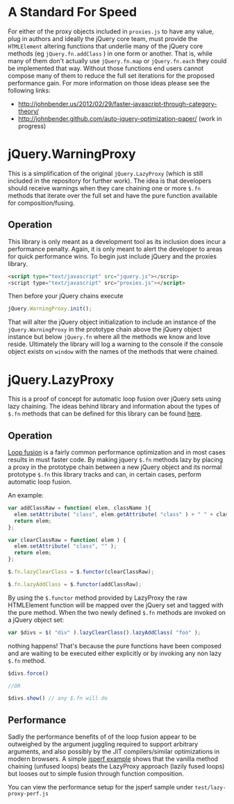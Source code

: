 # A Standard For Speed

For either of the proxy objects included in `proxies.js` to have any value, plug in authors and ideally the jQuery core team, must provide the `HTMLElement` altering functions that underlie many of the jQuery core methods (eg `jQuery.fn.addClass` ) in one form or another. That is, while many of them don't actually use `jQuery.fn.map` or `jQuery.fn.each` they could be implemented that way. Without those functions end users cannot compose many of them to reduce the full set iterations for the proposed performance gain. For more information on those ideas please see the following links:

* http://johnbender.us/2012/02/29/faster-javascript-through-category-theory/
* http://johnbender.github.com/auto-jquery-optimization-paper/ (work in progress)

# jQuery.WarningProxy

This is a simplification of the original `jQuery.LazyProxy` (which is still included in the repository for further work). The idea is that developers should receive warnings when they care chaining one or more `$.fn` methods that iterate over the full set and have the pure function available for composition/fusing.

## Operation

This library is only meant as a development tool as its inclusion does incur a performance penalty. Again, it is only meant to alert the developer to areas for quick performance wins. To begin just include jQuery and the proxies library.

```html
<script type="text/javascript" src="jquery.js"></scrip>
<script type="text/javascript" src="proxies.js"></script>
```

Then before your jQuery chains execute

```javascript
jQuery.WarningProxy.init();
```

That will alter the jQuery object initialization to include an instance of the `jQuery.WarningProxy` in the prototype chain above the jQuery object instance but below `jQuery.fn` where all the methods we know and love reside. Ultimately the library will log a warning to the console if the console object exists on `window` with the names of the methods that were chained.

# jQuery.LazyProxy

This is a proof of concept for automatic loop fusion over jQuery sets using lazy chaining. The ideas behind library and information about the types of `$.fn` methods that can be defined for this library can be found [here](http://johnbender.us/2012/02/29/faster-javascript-through-category-theory/).

## Operation

[Loop fusion](http://en.wikipedia.org/wiki/Loop_fusion) is a fairly common performance optimization and in most cases results in must faster code. By making jquery `$.fn` methods lazy by placing a proxy in the prototype chain between a new jQuery object and its normal prototype `$.fn` this library tracks and can, in certain cases, perform automatic loop fusion.

An example:

```javascript
var addClassRaw = function( elem, className ){
  elem.setAttribute( "class", elem.getAttribute( "class" ) + " " + className );
  return elem;
};

var clearClassRaw = function( elem ) {
  elem.setAttribute( "class", "" );
  return elem;
};

$.fn.lazyClearClass = $.functor(clearClassRaw);

$.fn.lazyAddClass = $.functor(addClassRaw);
```

By using the `$.functor` method provided by LazyProxy the raw HTMLElement function will be mapped over the jQuery set and tagged with the pure method. When the two newly defined `$.fn` methods are invoked on a jQuery object set:

```javascript
var $divs = $( "div" ).lazyClearClass().lazyAddClass( "foo" );
```

nothing happens! That's because the pure functions have been composed and are waiting to be executed either explicitly or by invoking any non lazy `$.fn` method.

```javascript
$divs.force()

//OR

$divs.show() // any $.fn will do
```

## Performance

Sadly the performance benefits of of the loop fusion appear to be outweighed by the argument juggling required to support arbitrary arguments, and also possibly by the JIT compilers/similar optimizations in modern browsers. A simple [jsperf example](http://jsperf.com/lazy-loop-fusion-vs-traditional-method-chaning/4) shows that the vanilla method chaining (unfused loops) beats the LazyProxy approach (lazily fused loops) but looses out to simple fusion through function composition.

You can view the performance setup for the jsperf sample under `test/lazy-proxy-perf.js`

